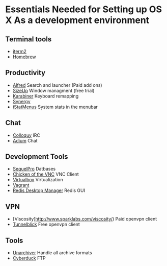 # Essentials Needed for Setting up OS X As a development environment

## Terminal tools

* [iterm2](http://iterm2.com/)
* [Homebrew](http://brew.sh/)

## Productivity
* [Alfred](http://www.alfredapp.com/) Search and launcher (Paid add ons)
* [SizeUp](http://www.irradiatedsoftware.com/sizeup/) Window managment (free trial)
* [Karabiner](https://pqrs.org/osx/karabiner/) Keyboard remapping
* [Synergy](http://synergy-project.org/)
* [iStatMenus](http://bjango.com/mac/istatmenus/) System stats in the menubar 

## Chat
* [Colloquy](http://colloquy.info/) IRC
* [Adium](https://www.adium.im/) Chat

## Development Tools
* [SequelPro](http://www.sequelpro.com/) Datbases
* [Chicken of the VNC](http://sourceforge.net/projects/chicken/) VNC Client
* [Virtualbox](https://www.virtualbox.org/) Virtualization
* [Vagrant](http://www.vagrantup.com/) 
* [Redis Desktop Manager](http://redisdesktop.com/) Redis GUI

## VPN
* [Viscosity]http://www.sparklabs.com/viscosity/) Paid openvpn client
* [Tunnelblick](https://code.google.com/p/tunnelblick/) Free openvpn client

## Tools
* [Unarchiver](http://unarchiver.c3.cx/) Handle all archive formats
* [Cyberduck](https://cyberduck.io/) FTP